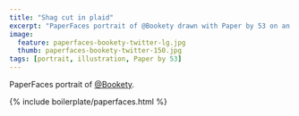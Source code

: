 ```yaml
---
title: "Shag cut in plaid"
excerpt: "PaperFaces portrait of @Bookety drawn with Paper by 53 on an iPad."
image: 
  feature: paperfaces-bookety-twitter-lg.jpg
  thumb: paperfaces-bookety-twitter-150.jpg
tags: [portrait, illustration, Paper by 53]
---
```


PaperFaces portrait of [@Bookety](http://twitter.com/Bookety).

{% include boilerplate/paperfaces.html %}